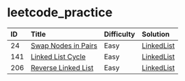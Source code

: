 # leetcode_practice

| ID | Title | Difficulty | Solution
| :------------ | :------------ | :------------ | :------------ |
| 24 | [Swap Nodes in Pairs](https://leetcode.com/problems/swap-nodes-in-pairs/) | Easy | [LinkedList](linkedList/24.py)|
| 141 | [Linked List Cycle](https://leetcode.com/problems/linked-list-cycle/) | Easy | [LinkedList](linkedList/141.py)|
| 206 | [Reverse Linked List](https://leetcode.com/problems/reverse-linked-list/) | Easy | [LinkedList](linkedList/206.py)|